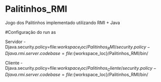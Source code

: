 # Palitinhos_RMI
Jogo dos Palitinhos implementado utilizando RMI + Java

#Configuração do run as

Servidor
-Djava.security.policy=file:${workspace_loc}/Palitinhos_RMI/security.policy -Djava.rmi.server.codebase=file:${workspace_loc}/Palitinhos_RMI/bin/

Cliente
-Djava.security.policy=file:${workspace_loc}/Palitinhos_Cliente/security.policy -Djava.rmi.server.codebase=file:${workspace_loc}/Palitinhos_RMI/bin/
